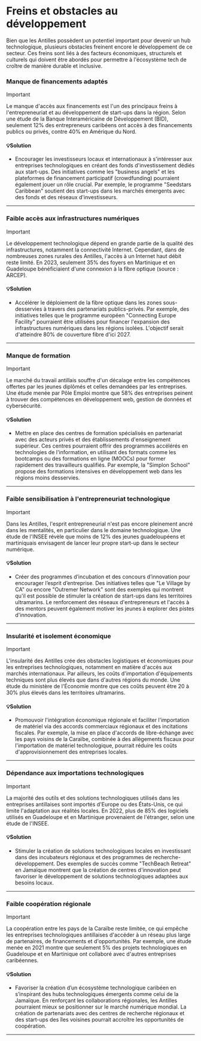 # Freins et obstacles au développement

Bien que les Antilles possèdent un potentiel important pour devenir un hub technologique, plusieurs obstacles freinent encore le développement de ce secteur. Ces freins sont liés à des facteurs économiques, structurels et culturels qui doivent être abordés pour permettre à l'écosystème tech de croître de manière durable et inclusive.

### Manque de financements adaptés

> [!IMPORTANT]
> Le manque d'accès aux financements est l'un des principaux freins à l'entrepreneuriat et au développement de start-ups dans la région. Selon une étude de la Banque Interaméricaine de Développement (BID), seulement 12% des entrepreneurs caribéens ont accès à des financements publics ou privés, contre 40% en Amérique du Nord.

#### 💡Solution

- Encourager les investisseurs locaux et internationaux à s'intéresser aux entreprises technologiques en créant des fonds d'investissement dédiés aux start-ups. Des initiatives comme les "business angels" et les plateformes de financement participatif (crowdfunding) pourraient également jouer un rôle crucial. Par exemple, le programme "Seedstars Caribbean" soutient des start-ups dans les marchés émergents avec des fonds et des réseaux d'investisseurs.

---

### Faible accès aux infrastructures numériques

> [!IMPORTANT]
> Le développement technologique dépend en grande partie de la qualité des infrastructures, notamment la connectivité Internet. Cependant, dans de nombreuses zones rurales des Antilles, l'accès à un Internet haut débit reste limité. En 2023, seulement 35% des foyers en Martinique et en Guadeloupe bénéficiaient d'une connexion à la fibre optique (source : ARCEP).

#### 💡Solution

- Accélérer le déploiement de la fibre optique dans les zones sous-desservies à travers des partenariats publics-privés. Par exemple, des initiatives telles que le programme européen "Connecting Europe Facility" pourraient être utilisées pour financer l'expansion des infrastructures numériques dans les régions isolées. L'objectif serait d'atteindre 80% de couverture fibre d'ici 2027.

---

### Manque de formation

> [!IMPORTANT]
> Le marché du travail antillais souffre d'un décalage entre les compétences offertes par les jeunes diplômés et celles demandées par les entreprises. Une étude menée par Pôle Emploi montre que 58% des entreprises peinent à trouver des compétences en développement web, gestion de données et cybersécurité.

#### 💡Solution

- Mettre en place des centres de formation spécialisés en partenariat avec des acteurs privés et des établissements d'enseignement supérieur. Ces centres pourraient offrir des programmes accélérés en technologies de l'information, en utilisant des formats comme les bootcamps ou des formations en ligne (MOOCs) pour former rapidement des travailleurs qualifiés. Par exemple, la "Simplon School" propose des formations intensives en développement web dans les régions moins desservies.

---

### Faible sensibilisation à l'entrepreneuriat technologique

> [!IMPORTANT]
> Dans les Antilles, l'esprit entrepreneurial n'est pas encore pleinement ancré dans les mentalités, en particulier dans le domaine technologique. Une étude de l'INSEE révèle que moins de 12% des jeunes guadeloupéens et martiniquais envisagent de lancer leur propre start-up dans le secteur numérique.

#### 💡Solution

- Créer des programmes d’incubation et des concours d’innovation pour encourager l’esprit d’entreprise. Des initiatives telles que "Le Village by CA" ou encore "Outremer Network" sont des exemples qui montrent qu'il est possible de stimuler la création de start-ups dans les territoires ultramarins. Le renforcement des réseaux d'entrepreneurs et l'accès à des mentors peuvent également motiver les jeunes à explorer des pistes d'innovation.

---

### Insularité et isolement économique

> [!IMPORTANT]
> L'insularité des Antilles crée des obstacles logistiques et économiques pour les entreprises technologiques, notamment en matière d'accès aux marchés internationaux. Par ailleurs, les coûts d'importation d'équipements techniques sont plus élevés que dans d'autres régions du monde. Une étude du ministère de l'Économie montre que ces coûts peuvent être 20 à 30% plus élevés dans les territoires ultramarins.

#### 💡Solution

- Promouvoir l'intégration économique régionale et faciliter l'importation de matériel via des accords commerciaux régionaux et des incitations fiscales. Par exemple, la mise en place d'accords de libre-échange avec les pays voisins de la Caraïbe, combinée à des allègements fiscaux pour l'importation de matériel technologique, pourrait réduire les coûts d'approvisionnement des entreprises locales.

---

### Dépendance aux importations technologiques

> [!IMPORTANT]
> La majorité des outils et des solutions technologiques utilisés dans les entreprises antillaises sont importés d'Europe ou des États-Unis, ce qui limite l'adaptation aux réalités locales. En 2022, plus de 85% des logiciels utilisés en Guadeloupe et en Martinique provenaient de l'étranger, selon une étude de l'INSEE.

#### 💡Solution

- Stimuler la création de solutions technologiques locales en investissant dans des incubateurs régionaux et des programmes de recherche-développement. Des exemples de succès comme "TechBeach Retreat" en Jamaïque montrent que la création de centres d'innovation peut favoriser le développement de solutions technologiques adaptées aux besoins locaux.

---

### Faible coopération régionale

> [!IMPORTANT]
> La coopération entre les pays de la Caraïbe reste limitée, ce qui empêche les entreprises technologiques antillaises d'accéder à un réseau plus large de partenaires, de financements et d'opportunités. Par exemple, une étude menée en 2021 montre que seulement 5% des projets technologiques en Guadeloupe et en Martinique ont collaboré avec d'autres entreprises caribéennes.

#### 💡Solution

- Favoriser la création d’un écosystème technologique caribéen en s’inspirant des hubs technologiques émergents comme celui de la Jamaïque. En renforçant les collaborations régionales, les Antilles pourraient mieux se positionner sur le marché numérique mondial. La création de partenariats avec des centres de recherche régionaux et des start-ups des îles voisines pourrait accroître les opportunités de coopération.

---
